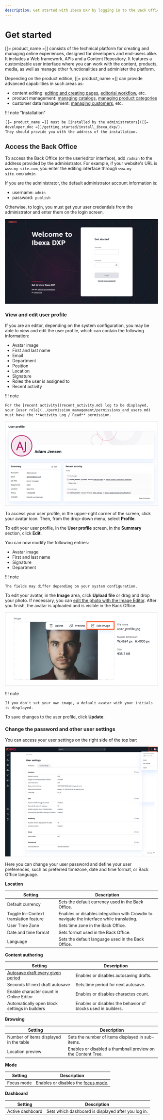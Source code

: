 ```yaml
---
description: Get started with Ibexa DXP by logging in to the Back Office.
---
```


# Get started

[[= product_name =]] consists of the technical platform for creating and managing 
online experiences, designed for developers and end-users alike.
It includes a Web framework, APIs and a Content Repository.
It features a customizable user interface where you can work with the content, 
products, media, as well as manage other functionalities and administer the platform.

Depending on the product edition, [[= product_name =]] can provide advanced capabilities in such areas as:

- content editing: [editing and creating pages](../content_management/create_edit_pages.md), [editorial workflow](../content_management/workflow_management/editorial_workflow.md), etc.
- product management: [managing catalogs](../pim/work_with_catalogs.md), [managing product categories](../pim/work_with_product_categories.md)
- customer data management: [managing customers](../customer_management/manage_customers.md), etc.

!!! note "Installation"

    [[= product_name =]] must be [installed by the administrators]([[= developer_doc =]]/getting_started/install_ibexa_dxp/).
    They should provide you with the address of the installation.

## Access the Back Office

To access the Back Office (or the user/editor interface), add `/admin` to the address provided by the administrator.
For example, if your website's URL is `www.my-site.com`, you enter the editing interface through `www.my-site.com/admin`.

If you are the administrator, the default administrator account information is:

- username: `admin`
- password:` publish`

Otherwise, to login, you must get your user credentials from the administrator and enter them on the login screen.

![Login screen](img/login_form.png "Login screen")

### View and edit user profile

If you are an editor, depending on the system configuration, you may be able to view and edit the user profile, which can contain the following information:

- Avatar image
- First and last name
- Email
- Department
- Position
- Location
- Signature
- Roles the user is assigned to
- Recent activity

!!! note

    For the [recent activity](recent_activity.md) log to be displayed, your [user role](../permission_management/permissions_and_users.md) must have the **Activity Log / Read** permission.

![User profile](img/user_profile_preview.png "User profile")

To access your user profile, in the upper-right corner of the screen, click your avatar icon.
Then, from the drop-down menu, select **Profile**.

To edit your user profile, in the **User profile** screen, in the **Summary** section, click **Edit**.

You can now modify the following entries:

- Avatar image
- First and last name
- Signature
- Department

!!! note

    The fields may differ depending on your system configuration.

To edit your avatar, in the **Image** area, click **Upload file** or drag and drop your photo.
If necessary, you can [edit the photo with the Image Editor](edit_images.md).
After you finish, the avatar is uploaded and is visible in the Back Office.

![Edit avatar](img/user_profile_avatar.png "Edit avatar")

!!! note

    If you don't set your own image, a default avatar with your initials is displayed.

To save changes to the user profile, click **Update**.

### Change the password and other user settings

You can access your user settings on the right side of the top bar:

![User preferences menu](img/user_preferences.png)

Here you can change your user password and define your user preferences,
such as preferred timezone, date and time format, or Back Office language.

**Location**

|Setting|Description|
--------|-----------|
|Default currency|Sets the default currency used in the Back Office.|
|Toggle In-Context translation feature|Enables or disables integration with Crowdin to navigate the interface while translating.|
|User Time Zone|Sets time zone in the Back Office.|
|Date and time format|Sets format used in the Back Office.|
|Language|Sets the default language used in the Back Office.|


**Content authoring**

|Setting|Description|
--------|-----------|
|[Autosave draft every given period](../content_management/content_versions.md/#autosave)|Enables or disables autosaving drafts.|
|Seconds till next draft autosave|Sets time period for next autosave.|
|Enable character count in Online Editor|Enables or disables charactes count.|
|Automatically open block settings in builders|Enables or disables the behavior of blocks used in builders.|

**Browsing**

|Setting|Description|
--------|-----------|
|Number of items displayed in the table|Sets the number of items displayed in sub-items.|
|Location preview|Enables or disabled a thumbnail preview on the Content Tree.|

**Mode**

|Setting|Description|
--------|-----------|
|Focus mode|Enables or disables the [focus mode](discover_ui.md#focus-mode).|

**Dashboard**

|Setting|Description|
--------|-----------|
|Active dashboard|Sets which dashboard is displayed after you log in.|

